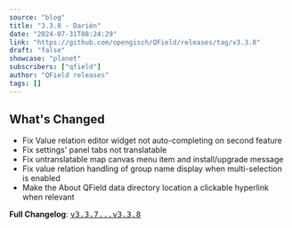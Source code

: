 ```yaml
---
source: "blog"
title: "3.3.8 - Darién"
date: "2024-07-31T08:24:29"
link: "https://github.com/opengisch/QField/releases/tag/v3.3.8"
draft: "false"
showcase: "planet"
subscribers: ["qfield"]
author: "QField releases"
tags: []
---
```


<h2>What's Changed</h2>
<ul>
<li>Fix Value relation editor widget not auto-completing on second feature</li>
<li>Fix settings' panel tabs not translatable</li>
<li>Fix untranslatable map canvas menu item and install/upgrade message</li>
<li>Fix value relation handling of group name display when multi-selection is enabled</li>
<li>Make the About QField data directory location a clickable hyperlink when relevant</li>
</ul>
<p><strong>Full Changelog</strong>: <a class="commit-link" href="https://github.com/opengisch/QField/compare/v3.3.7...v3.3.8"><tt>v3.3.7...v3.3.8</tt></a></p>
